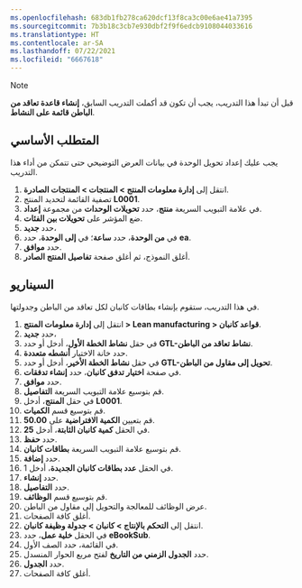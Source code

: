 ```yaml
---
ms.openlocfilehash: 683db1fb278ca620dcf13f8ca3c00e6ae41a7395
ms.sourcegitcommit: 7b3b18c3cb7e930dbf2f9f6edcb9108044033616
ms.translationtype: HT
ms.contentlocale: ar-SA
ms.lasthandoff: 07/22/2021
ms.locfileid: "6667618"
---
```

> [!NOTE]
> قبل أن تبدأ هذا التدريب، يجب أن تكون قد أكملت التدريب السابق، **إنشاء قاعدة تعاقد من الباطن قائمة على النشاط**.

## <a name="prerequisite"></a>المتطلب الأساسي 
يجب عليك إعداد تحويل الوحدة في بيانات العرض التوضيحي حتى تتمكن من أداء هذا التدريب.

1.  انتقل إلى **إدارة معلومات المنتج > المنتجات > المنتجات الصادرة**.
2.  تصفية القائمة لتحديد المنتج **L0001**.
3.  في علامة التبويب السريعة **منتج**، حدد **تحويلات الوحدات** من مجموعة **إعداد**.
4.  ضع المؤشر على **تحويلات بين الفئات**.
5.  حدد **جديد**،
6.  في **من الوحدة**، حدد **ساعة**؛ في **إلى الوحدة**، حدد **ea**.
6. حدد **موافق**.
7.  أغلق النموذج، ثم أغلق صفحة **تفاصيل المنتج الصادر**.


## <a name="scenario"></a>السيناريو
في هذا التدريب، ستقوم بإنشاء بطاقات كانبان لكل تعاقد من الباطن وجدولتها.

1.  انتقل إلى **إدارة معلومات المنتج > Lean manufacturing > قواعد كانبان**.
2.  حدد **جديد**،
3.  في حقل **نشاط الخطة الأول**، أدخل أو حدد **GTL-نشاط تعاقد من الباطن**.
4.  حدد خانة الاختيار **أنشطه متعددة**.
5.  في حقل **نشاط الخطة الأخير**، أدخل أو حدد **GTL-تحويل إلى مقاول من الباطن**. 
1.  في صفحة **اختيار تدفق كانبان**، حدد **إنشاء تدفقات**.
1.  حدد **موافق**.
6.   قم بتوسيع علامة التبويب السريعة **التفاصيل**.
6.  في حقل **المنتج**، أدخل **L0001**.
7.  قم بتوسيع قسم **الكميات**.
8.  قم بتعيين **الكمية الافتراضية** على **50.00**.
9.  في الحقل **كمية كانبان الثابتة**، أدخل **25**.
10. حدد **حفظ**.
11. قم بتوسيع علامة التبويب السريعة **بطاقات كانبان**.
11. حدد **إضافة**.
12. في الحقل **عدد بطاقات كانبان الجديدة**، أدخل 1.
12. حدد **إنشاء**.
13. حدد **التفاصيل**.
14. قم بتوسيع قسم **الوظائف**.
15. عرض الوظائف للمعالجة والتحويل إلى مقاول من الباطن.
16. أغلق كافة الصفحات.
17. انتقل إلى **التحكم بالإنتاج > كانبان > جدولة وظيفة كانبان**.
18. في الحقل **خلية عمل**، حدد **eBookSub**.
19. في القائمة، حدد الصف الأول.
20. حدد **الجدول الزمني من التاريخ** لفتح مربع الحوار المنسدل.
21. حدد **الجدول**.
22. أغلق كافة الصفحات.
